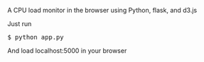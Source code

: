 A CPU load monitor in the browser using Python, flask, and d3.js

Just run
<pre>
$ python app.py
</pre>

And load localhost:5000 in your browser
